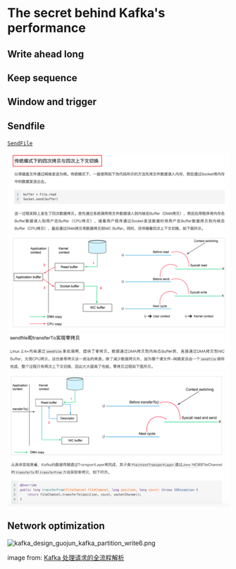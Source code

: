 # The secret behind Kafka's performance

## Write ahead long

## Keep sequence

## Window and trigger

## Sendfile

[`SendFile`](https://zhuanlan.zhihu.com/p/78335525)   


<img src="../resources/kafka_design_guojun_kafka_partition_write3.png" alt="kafka_design_guojun_kafka_partition_write3.png" width="600"/>
<br/>

<img src="../resources/kafka_design_guojun_kafka_partition_write4.png" alt="kafka_design_guojun_kafka_partition_write4.png" width="600"/>
<br/>

<img src="../resources/kafka_design_guojun_kafka_partition_write5.png" alt="kafka_design_guojun_kafka_partition_write5.png" width="600"/>
<br/>

<img src="../resources/kafka_design_guojun_kafka_partition_write6.png" alt="kafka_design_guojun_kafka_partition_write6.png" width="600"/>
<br/>

## Network optimization


<img src="https://user-images.githubusercontent.com/16873751/106366967-1479c900-62f4-11eb-95ef-2dfed79a135f.png
" alt="kafka_design_guojun_kafka_partition_write6.png" width="600"/>
<br/>

image from: [Kafka 处理请求的全流程解析](https://xie.infoq.cn/article/51b8d97925e0a7303ff831a81)




